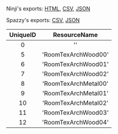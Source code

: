 Ninji's exports: [HTML](https://wuffs.org/acnh/bcsv_140/html/RoomArchParam.html), [CSV](https://wuffs.org/acnh/bcsv_140/csv/RoomArchParam.csv), [JSON](https://wuffs.org/acnh/bcsv_140/json/RoomArchParam.json)

Spazzy's exports: [CSV](https://github.com/McSpazzy/acnh-csv/blob/master/RoomArchParam.csv), [JSON](https://github.com/McSpazzy/acnh-json/blob/master/RoomArchParam.json)

| UniqueID | ResourceName |
|:--:|:--:|
| 0 | '' | 
| 5 | 'RoomTexArchWood00' | 
| 6 | 'RoomTexArchWood01' | 
| 7 | 'RoomTexArchWood02' | 
| 8 | 'RoomTexArchMetal00' | 
| 9 | 'RoomTexArchMetal01' | 
| 10 | 'RoomTexArchMetal02' | 
| 11 | 'RoomTexArchWood03' | 
| 12 | 'RoomTexArchWood04' | 
